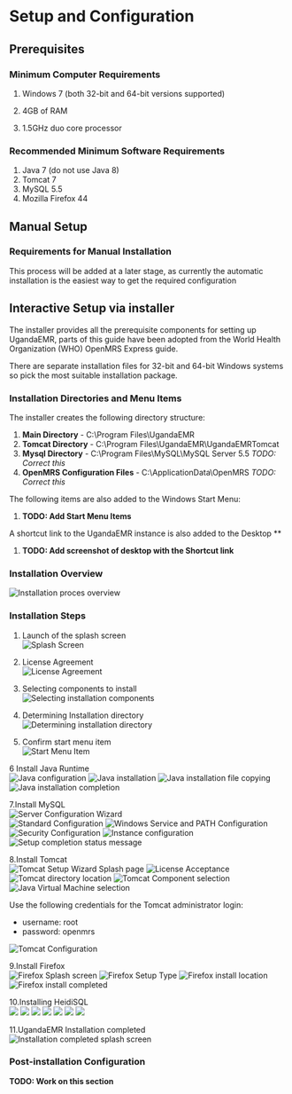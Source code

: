 # Setup and Configuration
## Prerequisites
### Minimum Computer Requirements

1. Windows 7 (both 32-bit and 64-bit versions supported)

2. 4GB of RAM

3. 1.5GHz duo core processor

### Recommended Minimum Software Requirements
1. Java 7 (do not use Java 8)
2. Tomcat 7
3. MySQL 5.5
4. Mozilla Firefox 44

## Manual Setup 
### Requirements for Manual Installation
This process will be added at a later stage, as currently the automatic installation is the easiest way to get the required configuration

## Interactive Setup via installer
The installer provides all the prerequisite components for setting up UgandaEMR, parts of this guide have been adopted from the World Health Organization (WHO) OpenMRS Express guide.

There are separate installation files for 32-bit and 64-bit Windows systems so pick the most suitable installation package.

### Installation Directories and Menu Items
The installer creates the following directory structure:

1. **Main Directory** - C:\Program Files\UgandaEMR
2. **Tomcat Directory** - C:\Program Files\UgandaEMR\UgandaEMRTomcat
3. **Mysql Directory** - C:\Program Files\MySQL\MySQL Server 5.5 *TODO: Correct this*
4. **OpenMRS Configuration Files** - C:\ApplicationData\OpenMRS *TODO: Correct this*

The following items are also added to the Windows Start Menu:
1. **TODO: Add Start Menu Items**

A shortcut link to the UgandaEMR instance is also added to the Desktop ** 
1. **TODO: Add screenshot of desktop with the Shortcut link**

### Installation Overview
![Installation proces overview](images/installer/installation_process.png)

### Installation Steps
1. Launch of the splash screen  
![Splash Screen](images/installer/splash.jpg)  

2. License Agreement  
![License Agreement](images/installer/1.2-agreement.jpg)  

3. Selecting components to install  
![Selecting installation components](images/installer/1.3-components.jpg)

4. Determining Installation directory  
![Determining installation directory](images/installer/1.4-location.jpg)
5. Confirm start menu item  
![Start Menu Item](images/installer/1.5-shortcut.jpg)

6 Install Java Runtime  
![Java configuration](images/installer/2.1-inst-java.jpg)
![Java installation](images/installer/2.3-java.jpg)
![Java installation file copying](images/installer/2.4-java-2.jpg)
![Java installation completion](images/installer/2.5-inst-java-complete.jpg)

7.Install MySQL  
![Server Configuration Wizard](images/installer/3.1-mysql-configure.jpg)  
![Standard Configuration](images/installer/3.2-standard.jpg)
![Windows Service and PATH Configuration](images/installer/3.3-comd1.jpg)
![Security Configuration](images/installer/3.4-password-for-root.jpg)
![Instance configuration](images/installer/3.5-execute.jpg)
![Setup completion status message](images/installer/3.6-mysql-finished.jpg)

8.Install Tomcat  
![Tomcat Setup Wizard Splash page](images/installer/4.1-tomcat-installation.jpg)
![License Acceptance](images/installer/4.2-tomcat-agree.jpg)
![Tomcat directory location](images/installer/4.6-tomcat-location.jpg)
![Tomcat Component selection](images/installer/4.4-tomcat-componets.jpg)
![Java Virtual Machine selection](images/installer/4.3-java-directory.jpg) 

Use the following credentials for the Tomcat administrator login:
* username: root
* password: openmrs 

![Tomcat Configuration](images/installer/4.5-configure-tomccat.jpg)


9.Install Firefox  
![Firefox Splash screen](images/installer/5.3-fire-fox-inst.jpg)
![Firefox Setup Type](images/installer/5.4-fire-standard.jpg)
![Firefox install location](images/installer/5.5-fire-fox-directory.jpg)
![Firefox install completed](images/installer/5.2-fire-fox-start.jpg)

10.Installing HeidiSQL  
![](images/installer/1.1heidisql.PNG)
![](images/installer/1.2heidisql.PNG)
![](images/installer/1.3heidisql.PNG)
![](images/installer/1.4heidisql.PNG)
![](images/installer/1.5heidisql.PNG)
![](images/installer/1.6heidisql.PNG)
![](images/installer/1.7heidisql.PNG)

11.UgandaEMR Installation completed  
![Installation completed splash screen](images/installer/6.0-complete-installation.jpg)

### Post-installation Configuration
**TODO: Work on this section**
